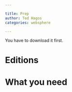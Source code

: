 ```yaml
---

title: Prep
author: Ted Hagos
categories: websphere

---
```


You have to download it first.

# Editions

# What you need


